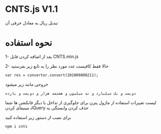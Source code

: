 # CNTS.js V1.1
تبدیل ریال به معادل حرفی آن


# نحوه استفاده

1- بعد از اضافه کردن فایل
	CNTS.min.js

2- حالا فقط کافیست عدد مورد نظر را به تابع زیر بفرستید

```
var res = convertor.convert(201009800211); 
```

خروجی مانند زیر میشود

```
دویست و یک میلیارد و نه میلیون و هشتصد هزار و دویست و یازده
```


لیست تغییرات
	استفاده از ماژول پترن برای جلوگیری از تداخل با دیگر فانکشن ها شما
	مینیفای کردن 
	JQuery حذف کردن وابستگی به 

برای نصب از دستور زیر استفاده کنید
```
npm i cnts
```
